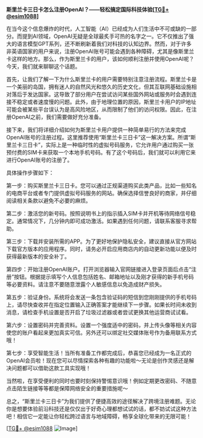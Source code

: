 **斯里兰卡三日卡怎么注册OpenAI？——轻松搞定国际科技体验[[TG💪+ @esim1088](https://t.me/s/esim1088)]**

在当今这个信息爆炸的时代，人工智能（AI）已经成为人们生活中不可或缺的一部分。而提到AI领域，OpenAI无疑是全球最炙手可热的名字之一。它不仅推出了强大的语言模型GPT系列，还不断刷新着我们对科技的认知边界。然而，对于许多非英语国家的用户来说，注册OpenAI账号可能会遇到各种障碍，尤其是像斯里兰卡这样的地方。那么，作为斯里兰卡的用户，该如何顺利注册并使用OpenAI呢？今天，我们就来聊聊这个话题。

首先，让我们了解一下为什么斯里兰卡的用户需要特别注意注册流程。斯里兰卡是一个美丽的岛国，拥有迷人的自然风光和悠久的历史文化，但其互联网基础设施相对落后于发达国家。这导致了部分用户在尝试访问某些国外网站或服务时会遇到连接不稳定或者速度慢的问题。此外，由于地理位置的原因，斯里兰卡用户的IP地址可能会被某些平台误认为是高风险地区，从而限制了他们的访问权限。因此，在注册OpenAI之前，我们需要做好充分准备。

接下来，我们将详细介绍如何为斯里兰卡用户提供一种简单易行的方法来完成OpenAI账号的注册过程。这里推荐使用“斯里兰卡三日卡”这一解决方案。所谓“斯里兰卡三日卡”，实际上是一种临时性的虚拟号码服务，它允许用户通过购买一张预付费的SIM卡来获取一个本地手机号码。有了这个号码后，我们就可以利用它来进行OpenAI账号的注册了。

具体操作步骤如下：

第一步：购买斯里兰卡三日卡。您可以通过正规渠道购买此类产品，比如一些知名的电商平台或者专门提供虚拟号码服务的网站。确保选择信誉良好的商家，并仔细阅读相关条款以避免不必要的麻烦。

第二步：激活您的新号码。按照说明书上的指示插入SIM卡并开机等待网络信号稳定。通常情况下，几分钟内即可成功激活。如果遇到任何问题，请联系客服寻求帮助。

第三步：下载并安装所需的APP。为了更好地保护隐私安全，建议直接从官方网站下载官方版本的应用程序。同时，请务必开启应用商店内的自动更新功能以便及时获得最新版本的安全补丁。

第四步：开始注册OpenAI账户。打开浏览器输入官网链接进入登录页面后点击“注册”按钮。根据提示填写个人信息包括姓名、邮箱地址以及刚才获得的新手机号码等必要资料。请注意不要随意泄露个人敏感信息以免造成财产损失。

第五步：验证身份。系统将会发送一条包含验证码的短信到您刚刚提供的手机号码上，请尽快查收并在指定位置输入正确答案才能继续下一步骤。如果长时间未收到消息，请检查手机设置是否开启了垃圾过滤器或者尝试更换其他运营商试试看。

第六步：设置密码并完善资料。设置一个强度适中的密码，并上传头像等相关内容使您的账户看起来更加真实可信。另外还可以绑定社交媒体账号作为备用联系方式哦！

第七步：享受智能生活！当所有准备工作都完成后，恭喜您已经成为一名正式的OpenAI会员啦！现在您可以尽情探索各种有趣的功能啦～无论是创作灵感还是解决问题都可以借助这款工具实现哦！

当然啦，在享受便利的同时也要时刻保持警惕意识哦！例如定期更改密码、不随意点击陌生链接等等都是保障网络安全的重要措施呢～

总之，“斯里兰卡三日卡”为我们提供了便捷高效的途径解决了跨境注册难题。无论你是想要体验前沿科技还是仅仅出于好奇心理都想试试的话，都不妨试试这种方法吧！相信它一定能让你轻松跨过语言与地域障碍，畅享全球化带来的无限可能！

[[TG💪+ @esim1088](https://t.me/s/esim1088) ![Image](https://i.postimg.cc/4NQfJmqS/Snipaste-2025-05-13-00-14-12.png)]